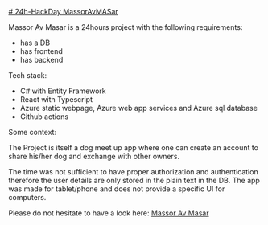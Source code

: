 [# 24h-HackDay MassorAvMASar](https://red-bay-0e82f7003.2.azurestaticapps.net)

Massor Av Masar is a 24hours project with the following requirements: 
- has a DB
- has frontend
- has backend

Tech stack: 
- C# with Entity Framework
- React with Typescript
- Azure static webpage, Azure web app services and Azure sql database
- Github actions

Some context:

  The Project is itself a dog meet up app where one can create an account to share his/her dog and exchange with other owners.

  The time was not sufficient to have proper authorization and authentication therefore the user details are only stored in the plain text in the DB. The app was made for tablet/phone and does not provide a specific UI for computers.

  Please do not hesitate to have a look here: [Massor Av Masar](https://red-bay-0e82f7003.2.azurestaticapps.net)
